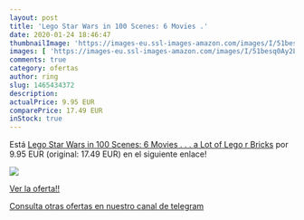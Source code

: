 ```yaml
---
layout: post
title: 'Lego Star Wars in 100 Scenes: 6 Movies .'
date: 2020-01-24 18:46:47
thumbnailImage: 'https://images-eu.ssl-images-amazon.com/images/I/51besq0Ay2L._SL200_.jpg'
images: [ 'https://images-eu.ssl-images-amazon.com/images/I/51besq0Ay2L._SL200_.jpg' ]
comments: true
category: ofertas
author: ring
slug: 1465434372
description:
actualPrice: 9.95 EUR
comparePrice: 17.49 EUR
inStock: true
---
```


Está [Lego Star Wars in 100 Scenes: 6 Movies . . . a Lot of Lego r  Bricks](https://www.amazon.com/dp/1465434372/?tag=redken08-20) por 9.95 EUR (original: 17.49 EUR) en el siguiente enlace!

[![](https://images-eu.ssl-images-amazon.com/images/I/51besq0Ay2L._SL200_.jpg)](https://www.amazon.com/dp/1465434372/?tag=redken08-20)

[Ver la oferta!!](https://www.amazon.com/dp/1465434372/?tag=redken08-20)

[Consulta otras ofertas en nuestro canal de telegram](https://t.me/s/ofertas25)
